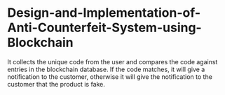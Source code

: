 # Design-and-Implementation-of-Anti-Counterfeit-System-using-Blockchain
It collects the unique code from the user and compares the code against entries in the blockchain database. If the code matches, it will give a notification to the customer, otherwise it will give the notification to the customer that the product is fake. 
